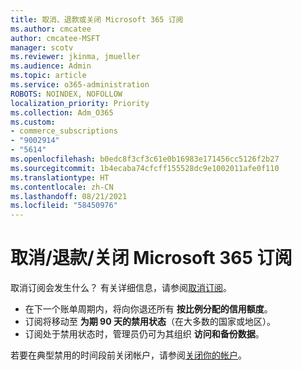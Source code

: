 ```yaml
---
title: 取消、退款或关闭 Microsoft 365 订阅
ms.author: cmcatee
author: cmcatee-MSFT
manager: scotv
ms.reviewer: jkinma, jmueller
ms.audience: Admin
ms.topic: article
ms.service: o365-administration
ROBOTS: NOINDEX, NOFOLLOW
localization_priority: Priority
ms.collection: Adm_O365
ms.custom:
- commerce_subscriptions
- "9002914"
- "5614"
ms.openlocfilehash: b0edc8f3cf3c61e0b16983e171456cc5126f2b27
ms.sourcegitcommit: 1b4ecaba74cfcff155528dc9e1002011afe0f110
ms.translationtype: HT
ms.contentlocale: zh-CN
ms.lasthandoff: 08/21/2021
ms.locfileid: "58450976"
---
```

# <a name="cancelrefundclose-your-microsoft-365-subscription"></a>取消/退款/关闭 Microsoft 365 订阅

取消订阅会发生什么？ 有关详细信息，请参阅[取消订阅](https://docs.microsoft.com/microsoft-365/commerce/subscriptions/cancel-your-subscription?view=o365-worldwide)。

- 在下一个账单周期内，将向你退还所有 **按比例分配的信用额度**。
- 订阅将移动至 **为期 90 天的禁用状态**（在大多数的国家或地区）。
- 订阅处于禁用状态时，管理员仍可为其组织 **访问和备份数据**。

若要在典型禁用的时间段前关闭帐户，请参阅[关闭你的帐户](https://docs.microsoft.com/microsoft-365/commerce/close-your-account?view=o365-worldwide)。
